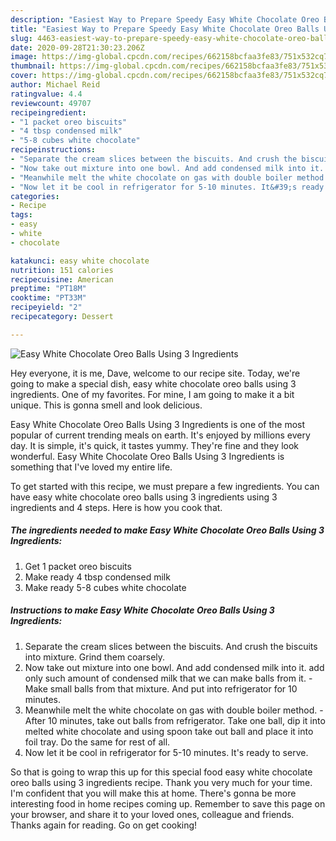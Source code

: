 ```yaml
---
description: "Easiest Way to Prepare Speedy Easy White Chocolate Oreo Balls Using 3 Ingredients"
title: "Easiest Way to Prepare Speedy Easy White Chocolate Oreo Balls Using 3 Ingredients"
slug: 4463-easiest-way-to-prepare-speedy-easy-white-chocolate-oreo-balls-using-3-ingredients
date: 2020-09-28T21:30:23.206Z
image: https://img-global.cpcdn.com/recipes/662158bcfaa3fe83/751x532cq70/easy-white-chocolate-oreo-balls-using-3-ingredients-recipe-main-photo.jpg
thumbnail: https://img-global.cpcdn.com/recipes/662158bcfaa3fe83/751x532cq70/easy-white-chocolate-oreo-balls-using-3-ingredients-recipe-main-photo.jpg
cover: https://img-global.cpcdn.com/recipes/662158bcfaa3fe83/751x532cq70/easy-white-chocolate-oreo-balls-using-3-ingredients-recipe-main-photo.jpg
author: Michael Reid
ratingvalue: 4.4
reviewcount: 49707
recipeingredient:
- "1 packet oreo biscuits"
- "4 tbsp condensed milk"
- "5-8 cubes white chocolate"
recipeinstructions:
- "Separate the cream slices between the biscuits. And crush the biscuits into mixture. Grind them coarsely."
- "Now take out mixture into one bowl. And add condensed milk into it. add only such amount of condensed milk that we can make balls from it. Make small balls from that mixture. And put into refrigerator for 10 minutes."
- "Meanwhile melt the white chocolate on gas with double boiler method. After 10 minutes, take out balls from refrigerator. Take one ball, dip it into melted white chocolate and using spoon take out ball and place it into foil tray. Do the same for rest of all."
- "Now let it be cool in refrigerator for 5-10 minutes. It&#39;s ready to serve."
categories:
- Recipe
tags:
- easy
- white
- chocolate

katakunci: easy white chocolate 
nutrition: 151 calories
recipecuisine: American
preptime: "PT18M"
cooktime: "PT33M"
recipeyield: "2"
recipecategory: Dessert

---
```



![Easy White Chocolate Oreo Balls Using 3 Ingredients](https://img-global.cpcdn.com/recipes/662158bcfaa3fe83/751x532cq70/easy-white-chocolate-oreo-balls-using-3-ingredients-recipe-main-photo.jpg)

Hey everyone, it is me, Dave, welcome to our recipe site. Today, we're going to make a special dish, easy white chocolate oreo balls using 3 ingredients. One of my favorites. For mine, I am going to make it a bit unique. This is gonna smell and look delicious.

Easy White Chocolate Oreo Balls Using 3 Ingredients is one of the most popular of current trending meals on earth. It's enjoyed by millions every day. It is simple, it's quick, it tastes yummy. They're fine and they look wonderful. Easy White Chocolate Oreo Balls Using 3 Ingredients is something that I've loved my entire life.




To get started with this recipe, we must prepare a few ingredients. You can have easy white chocolate oreo balls using 3 ingredients using 3 ingredients and 4 steps. Here is how you cook that.

<!--inarticleads1-->

##### The ingredients needed to make Easy White Chocolate Oreo Balls Using 3 Ingredients:

1. Get 1 packet oreo biscuits
1. Make ready 4 tbsp condensed milk
1. Make ready 5-8 cubes white chocolate




<!--inarticleads2-->

##### Instructions to make Easy White Chocolate Oreo Balls Using 3 Ingredients:

1. Separate the cream slices between the biscuits. And crush the biscuits into mixture. Grind them coarsely.
1. Now take out mixture into one bowl. And add condensed milk into it. add only such amount of condensed milk that we can make balls from it. - Make small balls from that mixture. And put into refrigerator for 10 minutes.
1. Meanwhile melt the white chocolate on gas with double boiler method. - After 10 minutes, take out balls from refrigerator. Take one ball, dip it into melted white chocolate and using spoon take out ball and place it into foil tray. Do the same for rest of all.
1. Now let it be cool in refrigerator for 5-10 minutes. It&#39;s ready to serve.




So that is going to wrap this up for this special food easy white chocolate oreo balls using 3 ingredients recipe. Thank you very much for your time. I'm confident that you will make this at home. There's gonna be more interesting food in home recipes coming up. Remember to save this page on your browser, and share it to your loved ones, colleague and friends. Thanks again for reading. Go on get cooking!

